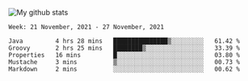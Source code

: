 ![My github stats](https://github-readme-stats.vercel.app/api?username=romvoid95&theme=gruvbox&include_all_commits=true&show_icons=true")

<!--START_SECTION:waka-->
```text
Week: 21 November, 2021 - 27 November, 2021

Java         4 hrs 28 mins   ███████████████▒░░░░░░░░░   61.42 % 
Groovy       2 hrs 25 mins   ████████▒░░░░░░░░░░░░░░░░   33.39 % 
Properties   16 mins         █░░░░░░░░░░░░░░░░░░░░░░░░   03.80 % 
Mustache     3 mins          ▒░░░░░░░░░░░░░░░░░░░░░░░░   00.73 % 
Markdown     2 mins          ░░░░░░░░░░░░░░░░░░░░░░░░░   00.62 % 
```
<!--END_SECTION:waka-->
